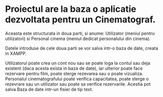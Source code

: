 # Proiectul are la baza o aplicatie dezvoltata pentru un Cinematograf. 

Aceasta este structurata in doua parti, si anume: Utilizator (meniul pentru utilizatori) si Personal cinema (meniul dedicat personalului din cinema).

Datele introduse de cele doua parti se vor salva intr-o baza de date, creata in XAMPP.

Utilizatorul  poate crea un cont nou sau se poate loga la contul sau deja existent (daca acesta exista in baza de date), iar ulterior poate face rezervare pentru film, poate sterge rezevarea sau o poate vizualiza. 
Personalul cinematografului poate verifica capacitatea, poate sterge o rezevrare sau un utilizator sau poate sa verifice rezervarile. Acestia pot salva Baza de date intr-un fisier de tip text.
